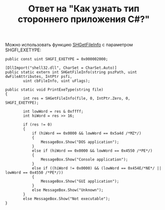 ﻿---
title: "Ответ на \"Как узнать тип стороннего приложения C#?\""
se.owner.user_id: 240512
se.owner.display_name: "MSDN.WhiteKnight"
se.owner.link: "https://ru.stackoverflow.com/users/240512/msdn-whiteknight"
se.answer_id: 765851
se.question_id: 471177
se.post_type: answer
se.is_accepted: False
---
<p>Можно использовать функцию <a href="https://msdn.microsoft.com/en-us/library/windows/desktop/bb762179%28v=vs.85%29.aspx?f=255&amp;MSPPError=-2147217396" rel="nofollow noreferrer">SHGetFileInfo</a> с параметром SHGFI_EXETYPE:</p>

<pre><code>public const uint SHGFI_EXETYPE = 0x000002000;

[DllImport("shell32.dll", CharSet = CharSet.Auto)]
public static extern int SHGetFileInfo(string pszPath, uint dwFileAttributes, IntPtr psfi, 
        uint cbFileInfo, uint uFlags);

public static void PrintExeType(string file)
{            
        int res = SHGetFileInfo(file, 0, IntPtr.Zero, 0, SHGFI_EXETYPE);

        int lowWord = res &amp; 0xffff;
        int hiWord = res &gt;&gt; 16;

        if (res != 0)
        {
            if (hiWord == 0x0000 &amp;&amp; lowWord == 0x5a4d /*MZ*/) 
            {
                MessageBox.Show("DOS application");
            }
            else if (hiWord == 0x0000 &amp;&amp; lowWord == 0x4550 /*PE*/)
            {
                MessageBox.Show("Console application");
            }
            else if ((hiWord != 0x0000) &amp;&amp; (lowWord == 0x454E/*NE*/ || lowWord == 0x4550 /*PE*/))
            {
                MessageBox.Show("GUI application");
            }
            else MessageBox.Show("Unknown");
        }
        else MessageBox.Show("Not executable");            
}
</code></pre>
